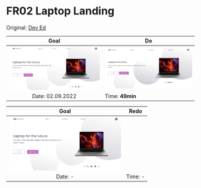 # FR02 Laptop Landing

Original: [Dev Ed](https://www.youtube.com/watch?v=ZeDP-rzOnAA)

|                     Goal                      | Do                                              |
| :-------------------------------------------: | ----------------------------------------------- |
| <img src="do/goal.png" style="width:300px" /> | <img src="do/result.png" style="width:300px" /> |
|               Date: 02.09.2022                | Time: **49min**                                 |

|                     Goal                      | Redo    |
| :-------------------------------------------: | ------- |
| <img src="do/goal.png" style="width:300px" /> |         |
|                    Date: -                    | Time: - |